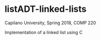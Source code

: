 # listADT-linked-lists
Capilano University, Spring 2018, COMP 220

Implementation of a linked list using C
